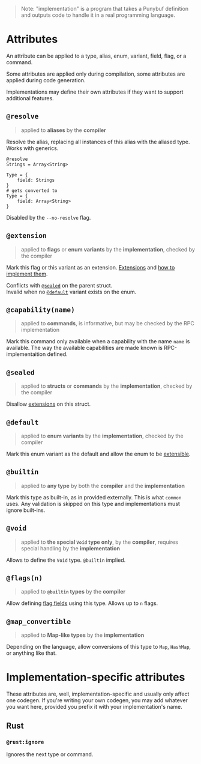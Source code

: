 > Note: "implementation" is a program that takes a Punybuf definition and outputs code to handle it in a real programming language.

# Attributes
An attribute can be applied to a type, alias, enum, variant, field, flag, or a command.

Some attributes are applied only during compilation, some attributes are applied during code generation.

Implementations may define their own attributes if they want to support additional features.

## `@resolve`
> applied to **aliases** by the **compiler**

Resolve the alias, replacing all instances of this alias with the aliased type. Works with generics.
```pbd
@resolve
Strings = Array<String>

Type = {
	field: Strings
}
# gets converted to
Type = {
	field: Array<String>
}
```

Disabled by the `--no-resolve` flag.

## `@extension`
> applied to **flags** or **enum variants** by the **implementation**, checked by the compiler

Mark this flag or this variant as an extension. [Extensions](Language.md#extensions) and [how to implement them](BinaryFormat.md#extensions).

Conflicts with [`@sealed`](#sealed) on the parent struct.  
Invalid when no [`@default`](#default) variant exists on the enum.

## `@capability(name)`
> applied to **commands**, is informative, but may be checked by the RPC implementation

Mark this command only available when a capability with the name `name` is available. The way the available capabilities are made known is RPC-implementaition defined.

## `@sealed`
> applied to **structs** or **commands** by the **implementation**, checked by the compiler

Disallow [extensions](Language.md#extensions) on this struct.

## `@default`
> applied to **enum variants** by the **implementation**, checked by the compiler

Mark this enum variant as the default and allow the enum to be [extensible](Language.md#extending-enums).

## `@builtin`
> applied to **any type** by both the **compiler** and the **implementation**

Mark this type as built-in, as in provided externally. This is what `common` uses. Any validation is skipped on this type and implementations must ignore built-ins.

## `@void`
> applied to **the special `Void` type only**, by the **compiler**, requires special handling by the **implementation**

Allows to define the `Void` type. `@builtin` implied.

## `@flags(n)`
> applied to **`@builtin` types** by the **compiler**

Allow defining [flag fields](Language.md#flag-fields) using this type. Allows up to `n` flags.

## `@map_convertible`
> applied to **Map-like types** by the **implementation**

Depending on the language, allow conversions of this type to `Map`, `HashMap`, or anything like that.

# Implementation-specific attributes
These attributes are, well, implementation-specific and usually only affect one codegen. If you're writing your own codegen, you may add whatever you want here, provided you prefix it with your implementation's name.

## Rust
### `@rust:ignore`
Ignores the next type or command.